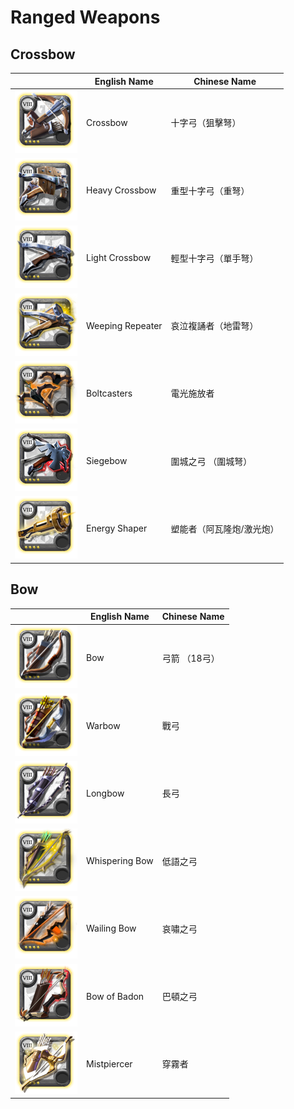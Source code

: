 # Ranged Weapons

## Crossbow

|| English Name | Chinese Name |
|---|---|---|
| ![](../../img/ava/T8_2H_CROSSBOW@4) | Crossbow | 十字弓（狙擊弩） |
| ![](../../img/ava/T8_2H_CROSSBOWLARGE@4) | Heavy Crossbow | 重型十字弓（重弩） |
| ![](../../img/ava/T8_MAIN_1HCROSSBOW@4) | Light Crossbow | 輕型十字弓（單手弩） |
| ![](../../img/ava/T8_2H_REPEATINGCROSSBOW_UNDEAD@4) | Weeping Repeater | 哀泣複誦者（地雷弩） |
| ![](../../img/ava/T8_2H_DUALCROSSBOW_HELL@4) | Boltcasters | 電光施放者 |
| ![](../../img/ava/T8_2H_CROSSBOWLARGE_MORGANA@4) | Siegebow | 圍城之弓 （圍城弩） |
| ![](../../img/ava/T8_2H_CROSSBOW_CANNON_AVALON@4) | Energy Shaper | 塑能者（阿瓦隆炮/激光炮） |

## Bow

|| English Name | Chinese Name |
|---|---|---|
| ![](../../img/ava/T8_2H_BOW@4) | Bow | 弓箭 （18弓） |
| ![](../../img/ava/T8_2H_WARBOW@4) | Warbow | 戰弓 |
| ![](../../img/ava/T8_2H_LONGBOW@4) | Longbow | 長弓 |
| ![](../../img/ava/T8_2H_LONGBOW_UNDEAD@4) | Whispering Bow | 低語之弓 |
| ![](../../img/ava/T8_2H_BOW_HELL@4) | Wailing Bow | 哀嘯之弓 |
| ![](../../img/ava/T8_2H_BOW_KEEPER@4) | Bow of Badon | 巴頓之弓 |
| ![](../../img/ava/T8_2H_BOW_AVALON@4) | Mistpiercer | 穿霧者 |
